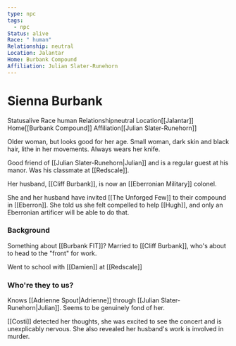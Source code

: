 ```yaml
---
type: npc
tags:
  - npc
Status: alive
Race: " human"
Relationship: neutral
Location: Jalantar
Home: Burbank Compound
Affiliation: Julian Slater-Runehorn
---
```


# Sienna Burbank
<span class="dataview inline-field"><span class="inline-field-key">Status</span><span class="inline-field-value">alive</span></span>
<span class="dataview inline-field"><span class="inline-field-key">Race</span><span class="inline-field-value"> human</span></span>
<span class="dataview inline-field"><span class="inline-field-key">Relationship</span><span class="inline-field-value">neutral</span></span>
<span class="dataview inline-field"><span class="inline-field-key">Location</span><span class="inline-field-value">[[Jalantar]]</span></span>
<span class="dataview inline-field"><span class="inline-field-key">Home</span><span class="inline-field-value">[[Burbank Compound]]</span></span>
<span class="dataview inline-field"><span class="inline-field-key">Affiliation</span><span class="inline-field-value">[[Julian Slater-Runehorn]]</span></span>

Older woman, but looks good for her age. Small woman, dark skin and black hair, lithe in her movements. Always wears her knife.

Good friend of [[Julian Slater-Runehorn|Julian]] and is a regular guest at his manor. Was his classmate at [[Redscale]]. 

Her husband, [[Cliff Burbank]], is now an [[Eberronian Military]] colonel. 

She and her husband have invited [[The Unforged Few]] to their compound in [[Eberron]]. She told us she felt compelled to help [[Hugh]], and only an Eberronian artificer will be able to do that.

### Background
Something about [[Burbank FIT]]? Married to [[Cliff Burbank]], who's about to head to the "front" for work.

Went to school with [[Damien]] at [[Redscale]]

### Who're they to us? 
Knows [[Adrienne Spout|Adrienne]] through [[Julian Slater-Runehorn|Julian]]. Seems to be genuinely fond of her.

[[Costi]] detected her thoughts, she was excited to see the concert and is unexplicably nervous. She also revealed her husband's work is involved in murder. 
